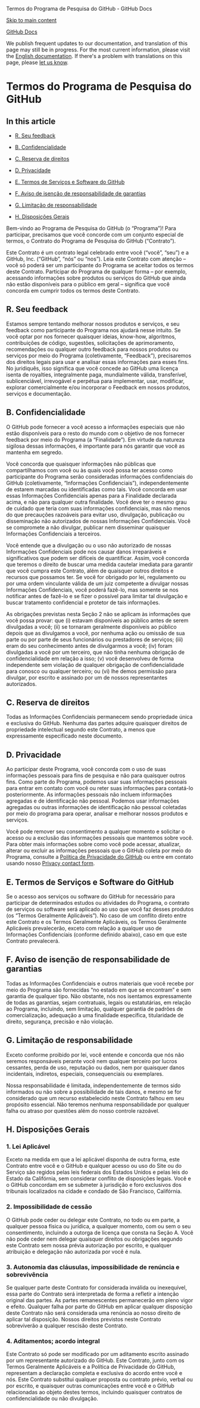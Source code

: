 Termos do Programa de Pesquisa do GitHub - GitHub Docs

[Skip to main content](#main-content)

[](/pt)[GitHub Docs](/pt)

We publish frequent updates to our documentation, and translation of this page may still be in progress. For the most current information, please visit the [English documentation](/en). If there's a problem with translations on this page, please [let us know](https://github.com/contact?form[subject]=translation%20issue%20on%20docs.github.com&form[comments]=).

Termos do Programa de Pesquisa do GitHub
==========

In this article
----------

* [R. Seu feedback](#r-seu-feedback)

* [B. Confidencialidade](#b-confidencialidade)

* [C. Reserva de direitos](#c-reserva-de-direitos)

* [D. Privacidade](#d-privacidade)

* [E. Termos de Serviços e Software do GitHub](#e-termos-de-serviços-e-software-do-github)

* [F. Aviso de isenção de responsabilidade de garantias](#f-aviso-de-isenção-de-responsabilidade-de-garantias)

* [G. Limitação de responsabilidade](#g-limitação-de-responsabilidade)

* [H. Disposições Gerais](#h-disposições-gerais)

Bem-vindo ao Programa de Pesquisa do GitHub (o “Programa”)! Para participar, precisamos que você concorde com um conjunto especial de termos, o Contrato do Programa de Pesquisa do GitHub (“Contrato”).

Este Contrato é um contrato legal celebrado entre você (“você”, “seu”) e a GitHub, Inc. (“GitHub”, “nós” ou “nos”). Leia este Contrato com atenção – você só poderá ser um participante do Programa se aceitar todos os termos deste Contrato. Participar do Programa de qualquer forma – por exemplo, acessando informações sobre produtos ou serviços do GitHub que ainda não estão disponíveis para o público em geral – significa que você concorda em cumprir todos os termos deste Contrato.

[](#r-seu-feedback)[]()R. Seu feedback
----------

Estamos sempre tentando melhorar nossos produtos e serviços, e seu feedback como participante do Programa nos ajudará nesse intuito. Se você optar por nos fornecer quaisquer ideias, know-how, algoritmos, contribuições de código, sugestões, solicitações de aprimoramento, recomendações ou qualquer outro feedback para nossos produtos ou serviços por meio do Programa (coletivamente, “Feedback”), precisaremos dos direitos legais para usar e analisar essas informações para esses fins. No juridiquês, isso significa que você concede ao GitHub uma licença isenta de royalties, integralmente paga, mundialmente válida, transferível, sublicenciável, irrevogável e perpétua para implementar, usar, modificar, explorar comercialmente e/ou incorporar o Feedback em nossos produtos, serviços e documentação.

[](#b-confidencialidade)[]()B. Confidencialidade
----------

O GitHub pode fornecer a você acesso a informações especiais que não estão disponíveis para o resto do mundo com o objetivo de nos fornecer feedback por meio do Programa (a “Finalidade”). Em virtude da natureza sigilosa dessas informações, é importante para nós garantir que você as mantenha em segredo.

Você concorda que quaisquer informações não públicas que compartilhamos com você ou às quais você possa ter acesso como participante do Programa serão consideradas informações confidenciais do GitHub (coletivamente, “Informações Confidenciais”), independentemente de estarem marcadas ou identificadas como tais. Você concorda em usar essas Informações Confidenciais apenas para a Finalidade declarada acima, e não para qualquer outra finalidade. Você deve ter o mesmo grau de cuidado que teria com suas informações confidenciais, mas não menos do que precauções razoáveis para evitar uso, divulgação, publicação ou disseminação não autorizados de nossas Informações Confidenciais. Você se compromete a não divulgar, publicar nem disseminar quaisquer Informações Confidenciais a terceiros.

Você entende que a divulgação ou o uso não autorizado de nossas Informações Confidenciais pode nos causar danos irreparáveis e significativos que podem ser difíceis de quantificar. Assim, você concorda que teremos o direito de buscar uma medida cautelar imediata para garantir que você cumpra este Contrato, além de quaisquer outros direitos e recursos que possamos ter. Se você for obrigado por lei, regulamento ou por uma ordem vinculante válida de um juiz competente a divulgar nossas Informações Confidenciais, você poderá fazê-lo, mas somente se nos notificar antes de fazê-lo e se fizer o possível para limitar tal divulgação e buscar tratamento confidencial e protetor de tais informações.

As obrigações previstas nesta Seção 2 não se aplicam às informações que você possa provar: que (i) estavam disponíveis ao público antes de serem divulgadas a você; (ii) se tornaram geralmente disponíveis ao público depois que as divulgamos a você, por nenhuma ação ou omissão de sua parte ou por parte de seus funcionários ou prestadores de serviços; (iii) eram do seu conhecimento antes de divulgarmos a você; (iv) foram divulgadas a você por um terceiro, que não tinha nenhuma obrigação de confidencialidade em relação a isso; (v) você desenvolveu de forma independente sem violação de qualquer obrigação de confidencialidade para conosco ou qualquer terceiro; ou (vi) lhe demos permissão para divulgar, por escrito e assinado por um de nossos representantes autorizados.

[](#c-reserva-de-direitos)[]()C. Reserva de direitos
----------

Todas as Informações Confidenciais permanecem sendo propriedade única e exclusiva do GitHub. Nenhuma das partes adquire quaisquer direitos de propriedade intelectual segundo este Contrato, a menos que expressamente especificado neste documento.

[](#d-privacidade)[]()D. Privacidade
----------

Ao participar deste Programa, você concorda com o uso de suas informações pessoais para fins de pesquisa e não para quaisquer outros fins. Como parte do Programa, podemos usar suas informações pessoais para entrar em contato com você ou reter suas informações para contatá-lo posteriormente. As informações pessoais não incluem informações agregadas e de identificação não pessoal. Podemos usar informações agregadas ou outras informações de identificação não pessoal coletadas por meio do programa para operar, analisar e melhorar nossos produtos e serviços.

Você pode remover seu consentimento a qualquer momento e solicitar o acesso ou a exclusão das informações pessoais que mantemos sobre você. Para obter mais informações sobre como você pode acessar, atualizar, alterar ou excluir as informações pessoais que o GitHub coleta por meio do Programa, consulte a [Política de Privacidade do GitHub](/pt/articles/github-privacy-statement) ou entre em contato usando nosso [Privacy contact form](https://github.com/contact/privacy).

[](#e-termos-de-serviços-e-software-do-github)[]()E. Termos de Serviços e Software do GitHub
----------

Se o acesso aos serviços ou software do GitHub for necessário para participar de determinados estudos ou atividades do Programa, o contrato de serviços ou software será aplicado ao uso que você faz desses produtos (os “Termos Geralmente Aplicáveis”). No caso de um conflito direto entre este Contrato e os Termos Geralmente Aplicáveis, os Termos Geralmente Aplicáveis prevalecerão, exceto com relação a qualquer uso de Informações Confidenciais (conforme definido abaixo), caso em que este Contrato prevalecerá.

[](#f-aviso-de-isenção-de-responsabilidade-de-garantias)[]()F. Aviso de isenção de responsabilidade de garantias
----------

Todas as Informações Confidenciais e outros materiais que você recebe por meio do Programa são fornecidas “no estado em que se encontram” e sem garantia de qualquer tipo. Não obstante, nós nos isentamos expressamente de todas as garantias, sejam contratuais, legais ou estatutárias, em relação ao Programa, incluindo, sem limitação, qualquer garantia de padrões de comercialização, adequação a uma finalidade específica, titularidade de direito, segurança, precisão e não violação.

[](#g-limitação-de-responsabilidade)[]()G. Limitação de responsabilidade
----------

Exceto conforme proibido por lei, você entende e concorda que nós não seremos responsáveis perante você nem qualquer terceiro por lucros cessantes, perda de uso, reputação ou dados, nem por quaisquer danos incidentais, indiretos, especiais, consequenciais ou exemplares.

Nossa responsabilidade é limitada, independentemente de termos sido informados ou não sobre a possibilidade de tais danos, e mesmo se for considerado que um recurso estabelecido neste Contrato falhou em seu propósito essencial. Não teremos nenhuma responsabilidade por qualquer falha ou atraso por questões além do nosso controle razoável.

[](#h-disposições-gerais)[]()H. Disposições Gerais
----------

### [](#1-lei-aplicável)[]()1. Lei Aplicável ###

Exceto na medida em que a lei aplicável disponha de outra forma, este Contrato entre você e o GitHub e qualquer acesso ou uso do Site ou do Serviço são regidos pelas leis federais dos Estados Unidos e pelas leis do Estado da Califórnia, sem considerar conflito de disposições legais. Você e o GitHub concordam em se submeter à jurisdição e foro exclusivos dos tribunais localizados na cidade e condado de São Francisco, Califórnia.

### [](#2-impossibilidade-de-cessão)[]()2. Impossibilidade de cessão ###

O GitHub pode ceder ou delegar este Contrato, no todo ou em parte, a qualquer pessoa física ou jurídica, a qualquer momento, com ou sem o seu consentimento, incluindo a outorga de licença que consta na Seção A. Você não pode ceder nem delegar quaisquer direitos ou obrigações segundo este Contrato sem nossa prévia autorização por escrito, e qualquer atribuição e delegação não autorizada por você é nula.

### [](#3-autonomia-das-cláusulas-impossibilidade-de-renúncia-e-sobrevivência)[]()3. Autonomia das cláusulas, impossibilidade de renúncia e sobrevivência ###

Se qualquer parte deste Contrato for considerada inválida ou inexequível, essa parte do Contrato será interpretada de forma a refletir a intenção original das partes. As partes remanescentes permanecerão em pleno vigor e efeito. Qualquer falha por parte do GitHub em aplicar qualquer disposição deste Contrato não será considerada uma renúncia ao nosso direito de aplicar tal disposição. Nossos direitos previstos neste Contrato sobreviverão a qualquer rescisão deste Contrato.

### [](#4-aditamentos-acordo-integral)[]()4. Aditamentos; acordo integral ###

Este Contrato só pode ser modificado por um aditamento escrito assinado por um representante autorizado do GitHub. Este Contrato, junto com os Termos Geralmente Aplicáveis e a Política de Privacidade do GitHub, representam a declaração completa e exclusiva do acordo entre você e nós. Este Contrato substitui qualquer proposta ou contrato prévio, verbal ou por escrito, e quaisquer outras comunicações entre você e o GitHub relacionadas ao objeto destes termos, incluindo quaisquer contratos de confidencialidade ou não divulgação.
